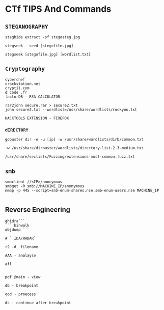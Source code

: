 # CTf TIPS And Commands 

##  `STEGANOGRAPHY`
```
steghide extract -sf stegosteg.jpg 
```
```
stegseek --seed [stegofile.jpg]
```
```
stegseek [stegofile.jpg] [wordlist.txt]
```

##   `Cryptography`
```
cyberchef   
crackstation.net
cryptii.com
d code .fr
factorDB - RSA CALCULATOR 
```

```
rar2john secure.rar > secure2.txt
john secure2.txt --wordlist=/usr/share/wordlists/rockyou.txt
```
```
HACKTOOLS EXTENSION - FIREFOX
```

###  ``dIRECTORY``
```
gobuster dir -e -u [ip] -w /usr/share/wordlists/dirb/common.txt
```

```
-w /usr/share/dirbuster/wordlists/directory-list-2.3-medium.txt 

```

```
/usr/share/seclists/Fuzzing/extensions-most-common.fuzz.txt
```



##  `smb`
```
smbclient //<IP>/anonymous
smbget -R smb://MACHINE_IP/anonymous
nmap -p 445 --script=smb-enum-shares.nse,smb-enum-users.nse MACHINE_IP

```
```
```
## Reverse Engineering 
```
ghidra```
``` binwalk
objdump ```

# ` IDA/RADAR`
```
```
r2 -d  filename
```
```
AAA - analayse 
```
```afl ```
```
```
```
pdf @main - view 
```
```
db - breakpoint
```
```
ood - proecess
```
```
dc - continue after breakpoint
```


